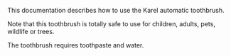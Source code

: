 This documentation describes how to use the Karel automatic toothbrush.

Note that this toothbrush is totally safe to use for children, adults, pets, wildlife or trees.

The toothbrush requires toothpaste and water.